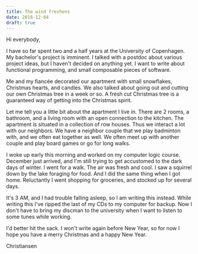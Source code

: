 ```yaml
---
title: The wind freshens
date: 2018-12-04
draft: true
---
```


Hi everybody,

I have so far spent two and a half years at the University of Copenhagen. My
bachelor's project is imminent. I talked with a postdoc about various project
ideas, but I haven't decided on anything yet. I want to write about functional
programming, and small composable pieces of software.

Me and my fiancée decorated our apartment with small snowflakes, Christmas
hearts, and candles. We also talked about going out and cutting our own
Christmas tree in a week or so. A fresh cut Christmas tree is a guaranteed way
of getting into the Christmas spirit.

Let me tell you a little bit about the apartment I live in. There are 2 rooms, a
bathroom, and a living room with an open connection to the kitchen. The
apartment is situated in a collection of row houses. Thus we interact a lot with
our neighbors. We have a neighbor couple that we play badminton with, and we
often eat together as well. We often meet up with another couple and play board
games or go for long walks.

I woke up early this morning and worked on my computer logic course.  December
just arrived, and I'm still trying to get accustomed to the dark days of winter.
I went for a walk. The air was fresh and cool. I saw a squirrel down by the lake
foraging for food. And I did the same thing when I got home. Reluctantly I went
shopping for groceries, and stocked up for several days.

It's 3 AM, and I had trouble falling asleep, so I am writing this instead. While
writing this I've ripped the last of my CDs to my computer for backup. Now I
don't have to bring my discman to the university when I want to listen to some
tunes while working.

I'd better hit the sack. I won't write again before New Year, so for now I hope
you have a merry Christmas and a happy New Year.

Christiansen
